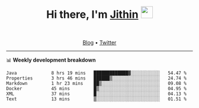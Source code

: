 <h1 align="center">Hi there, I'm <a href="https://jithset.github.io/" target="_blank">Jithin</a> <img
src="https://github.com/blackcater/blackcater/raw/main/images/Hi.gif" height="32" /></h1>

<br />

<p align="center">
  <a href="https://jithset.github.io">Blog</a> •
  <a href="https://twitter.com/jithset">Twitter</a>
</p>

---

📊 **Weekly development breakdown**

<!--START_SECTION:waka-->

```text
Java             8 hrs 19 mins   █████████████▓░░░░░░░░░░░   54.47 %
Properties       3 hrs 46 mins   ██████▒░░░░░░░░░░░░░░░░░░   24.74 %
Markdown         1 hr 23 mins    ██▒░░░░░░░░░░░░░░░░░░░░░░   09.08 %
Docker           45 mins         █▒░░░░░░░░░░░░░░░░░░░░░░░   04.95 %
XML              37 mins         █░░░░░░░░░░░░░░░░░░░░░░░░   04.13 %
Text             13 mins         ▒░░░░░░░░░░░░░░░░░░░░░░░░   01.51 %
```

<!--END_SECTION:waka-->

